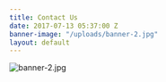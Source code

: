 ```yaml
---
title: Contact Us
date: 2017-07-13 05:37:00 Z
banner-image: "/uploads/banner-2.jpg"
layout: default
---
```


![banner-2.jpg](/uploads/banner-2.jpg)